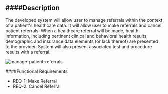 ####Description
--------------
The developed system will allow user to manage referrals within the context of a patient's healthcare data. It will allow user to make referrals and cancel patient referrals. When a healthcare referral will be made, health information, including pertinent clinical and behavioral health results, demographic and insurance data elements (or lack thereof) are presented to the provider. System will also present associated test and procedure results with a referral.

![manage-patient-referrals](https://f.cloud.github.com/assets/5391320/1267660/263b7072-2cc8-11e3-81c7-528bf51b83f4.png)

####Functional Requirements
* REQ-1: 	Make Referral
* REQ-2:	Cancel Referral 

